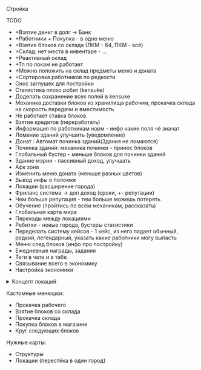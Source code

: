 Стройка

TODO
- +Взятие денег в долг -> Банк
- +Работники + Покупка - в одно меню
- +Взятие блоков со склада (ЛКМ - 64, ПКМ - всё)
- +Склад: нет места в инвентаре - ...
- +Реактивный склад
- +Тп по локам не работает
- +Можно положить на склад предметы меню и доната
- +Сортировка работников по редкости
- Снос заглушек для постройки
- Статистика плохо робит (kensuke)
- Доделать сохранение всех полей в kensuke
- Механика доставки блоков из хранилища рабочим, прокачка склада на скорость передачи и вместимость
- Не работает ставка блоков
- Взятие кредитов (переработать)
- Информация по работникам норм - инфо какие поля чё значат
- Ломание зданий улучшить (уведомление)
- Донат : Автомат починка зданий(Здания не ломаются)
- Починка зданий: механика починки - принос блоков
- Глобальный бустер - меньше блоков для починки зданий
- Здание мэрии - пассивный доход, улучшать
- Афк зона
- Изменить меню доната (меньше разных цветов)
- Вывод инфы о поломке
- Локации (расширение города)
- Фриланс система -> доп доход (сроки, +- репутации)
- Чем больше репутация - тем больше можешь потерять
- Обучение (пройтись по всем механикам, рассказать)
- Глобальная карта мира
- Переходы между локациями
- Ребитхи - новые города, бустеры статистики
- Переделать систему кейсов - 1 кейс, из него падает обычный, редкий, легендарный, указать какие работники могу выпасть
- Меню след блоков (инфо про постройку)
- Ежедневные награды, задания
- Теги в чате и в табе
- Связывание всего в экономику
- Настройка экономики
<details>
    <summary>Концепт локаций</summary>
    <img src="https://raw.githubusercontent.com/Roman-Andr/simulator-mayor/main/locations.png?token=GHSAT0AAAAAABYGB3HIKRAH3EAFTAKBCKI4Y4DUI5Q" alt="">
</details>

Кастомные менюшки:
- Прокачка рабочего
- Взятие блоков со склада
- Прокачка склада
- Покупка блоков в магазине
- Круг следующих блоков

Нужные карты:
- Структуры
- Локации (перестйка в один город)
